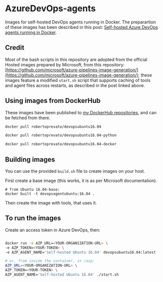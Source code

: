 # AzureDevOps-agents
Images for self-hosted DevOps agents running in Docker. The preparartion of these images has been described in this post: [Self-hosted Azure DevOps agents running in Docker](https://robertoprevato.github.io).

## Credit
Most of the bash scripts in this repository are adopted from the official Hosted images prepared by Microsoft, from this repository: [https://github.com/microsoft/azure-pipelines-image-generation/](https://github.com/microsoft/azure-pipelines-image-generation/); these images feature a modified `start.sh` script that supports caching of tools and agent files across restarts, as described in the post linked above.

## Using images from DockerHub
These images have been published to [my DockerHub repositories](https://hub.docker.com/u/robertoprevato), and can be fetched from there.

```bash
docker pull robertoprevato/devopsubuntu16.04

docker pull robertoprevato/devopsubuntu16.04-python

docker pull robertoprevato/devopsubuntu16.04-docker
```

## Building images
You can use the provided `build.sh` file to create images on your host.

First create a base image (this works, it is as per Microsoft documentation).

```
# from Ubuntu 16.04-base:
docker built -t devopsagentubuntu:16.04 .
```

Then create the image with tools, that uses it.

## To run the images
Create an access token in Azure DevOps, then:

```bash

docker run -e AZP_URL=<YOUR-ORGANIZATION-URL> \
-e AZP_TOKEN=<YOUR-TOKEN> \
-e AZP_AGENT_NAME='Self-hosted Ubuntu 16.04' devopsubuntu16.04:latest

# or, from inside the container, in /azp:
AZP_URL=<YOUR-ORGANIZATION-URL> \
AZP_TOKEN=<YOUR-TOKEN> \
AZP_AGENT_NAME='Self-hosted Ubuntu 16.04' ./start.sh
```

